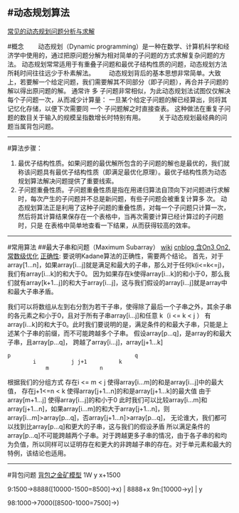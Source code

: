 #动态规划算法
---
[常见的动态规划问题分析与求解](http://www.cnblogs.com/wuyuegb2312/p/3281264.html)

#概念
　　动态规划（Dynamic programming）是一种在数学、计算机科学和经济学中使用的，通过把原问题分解为相对简单的子问题的方式求解复杂问题的方法。 动态规划常常适用于有重叠子问题和最优子结构性质的问题，动态规划方法所耗时间往往远少于朴素解法。
　　动态规划背后的基本思想非常简单。大致上，若要解一个给定问题，我们需要解其不同部分（即子问题），再合并子问题的解以得出原问题的解。 通常许 多 子问题非常相似，为此动态规划法试图仅仅解决每个子问题一次，从而减少计算量： 一旦某个给定子问题的解已经算出，则将其记忆化存储，以便下次需要同 一个 子问题解之时直接查表。 这种做法在重复子问题的数目关于输入的规模呈指数增长时特别有用。
　　关于动态规划最经典的问题当属背包问题。

---
#算法步骤：
1. 最优子结构性质。如果问题的最优解所包含的子问题的解也是最优的，我们就称该问题具有最优子结构性质（即满足最优化原理）。最优子结构性质为动态规划算法解决问题提供了重要线索。
2. 子问题重叠性质。子问题重叠性质是指在用递归算法自顶向下对问题进行求解时，每次产生的子问题并不总是新问题，有些子问题会被重复计算多 次。 动态规划算法正是利用了这种子问题的重叠性质，对每一个子问题只计算一次，然后将其计算结果保存在一个表格中，当再次需要计算已经计算过的子问题 时，只是 在表格中简单地查看一下结果，从而获得较高的效率。



---
#常用算法
##最大子串和问题（Maximum Subarray）
[wiki](https://en.wikipedia.org/wiki/Maximum_subarray_problem)
[cnblog 含On3 On2,常数级优化](http://www.cnblogs.com/en-heng/p/3970231.html)
[正确性](http://blog.csdn.net/joylnwang/article/details/6859677):
要说明Kadane算法的正确性，需要两个结论。
首先，对于array[1...n]，如果array[i...j]就是满足和最大的子串，那么对于任何k(i<=k<=j)，我们有array[i...k]的和大于0。
因为如果存在k使得array[i...k]的和小于0，那么我们就有array[k+1...j]的和大于array[i...j]，这与我们假设的array[i...j]就是array中和最大子串矛盾。

我们可以将数组从左到右分割为若干子串，使得除了最后一个子串之外，其余子串的各元素之和小于0，且对于所有子串array[i...j]和任意 k（i <= k < j ）
有array[i...k]的和大于0。此时我们要说明的是，满足条件的和最大子串，只能是上述某个子串的前缀，而不可能跨越多个子串。
假设array[p...q]，是array的和最大子串，且array[p...q]，
跨越了array[i...j]，array[j+1...k]
```
p                                       q
        i           j j+1          k
            m                n
```
根据我们的分组方式
    存在i <= m < j 使得array[i...m]的和是array[i...j]中的最大值，
    存在j+1<=n < k 使得array[j+1...n]的和是array[j+1...k]的最大值
    由于array[m+1...j] 使得array[i...j]的和小于0
    此时我们可以比较array[i...m]和array[j+1...n]，如果array[i...m]的和大于array[j+1...n]，则array[i...m]>array[p...q]，否array[j+1...n]>array[p...q]，
    无论谁大，我们都可以找到比array[p...q]和更大的子串，这与我们的假设矛盾
    所以满足条件的array[p...q]不可能跨越两个子串。对于跨越更多子串的情况，由于各子串的和均为负值，所以同样可以证明存在和更大的非跨越子串的存在。对于单元素和最大的特例，该结论也适用。



---
#背包问题
[背包之金矿模型](http://www.cnblogs.com/SDJL/archive/2008/08/22/1274312.html)
1W  y
x+1500

9:1500->8888([10000-1500=8500]->x)  |  8888+x
9n:[10000->y] | y

98:1000->7000([8500-1000=7500]->)









